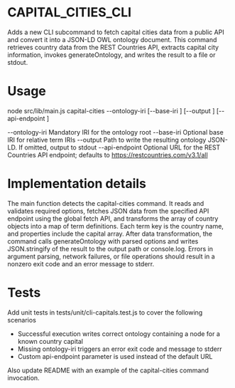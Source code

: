 # CAPITAL_CITIES_CLI

Adds a new CLI subcommand to fetch capital cities data from a public API and convert it into a JSON-LD OWL ontology document. This command retrieves country data from the REST Countries API, extracts capital city information, invokes generateOntology, and writes the result to a file or stdout.

# Usage

node src/lib/main.js capital-cities --ontology-iri <iri> [--base-iri <iri>] [--output <path>] [--api-endpoint <url>]

--ontology-iri   Mandatory IRI for the ontology root
--base-iri       Optional base IRI for relative term IRIs
--output         Path to write the resulting ontology JSON-LD. If omitted, output to stdout
--api-endpoint   Optional URL for the REST Countries API endpoint; defaults to https://restcountries.com/v3.1/all

# Implementation details

The main function detects the capital-cities command. It reads and validates required options, fetches JSON data from the specified API endpoint using the global fetch API, and transforms the array of country objects into a map of term definitions. Each term key is the country name, and properties include the capital array. After data transformation, the command calls generateOntology with parsed options and writes JSON.stringify of the result to the output path or console.log. Errors in argument parsing, network failures, or file operations should result in a nonzero exit code and an error message to stderr.

# Tests

Add unit tests in tests/unit/cli-capitals.test.js to cover the following scenarios

- Successful execution writes correct ontology containing a node for a known country capital
- Missing ontology-iri triggers an error exit code and message to stderr
- Custom api-endpoint parameter is used instead of the default URL

Also update README with an example of the capital-cities command invocation.